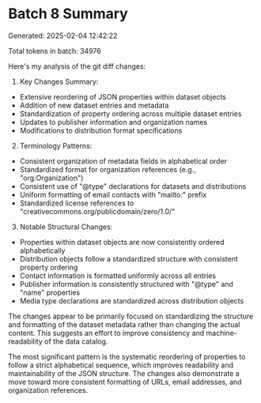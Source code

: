 # Batch 8 Summary

Generated: 2025-02-04 12:42:22

Total tokens in batch: 34976

Here's my analysis of the git diff changes:

1. Key Changes Summary:
- Extensive reordering of JSON properties within dataset objects
- Addition of new dataset entries and metadata
- Standardization of property ordering across multiple dataset entries
- Updates to publisher information and organization names
- Modifications to distribution format specifications

2. Terminology Patterns:
- Consistent organization of metadata fields in alphabetical order
- Standardized format for organization references (e.g., "org:Organization")
- Consistent use of "@type" declarations for datasets and distributions
- Uniform formatting of email contacts with "mailto:" prefix
- Standardized license references to "creativecommons.org/publicdomain/zero/1.0/"

3. Notable Structural Changes:
- Properties within dataset objects are now consistently ordered alphabetically
- Distribution objects follow a standardized structure with consistent property ordering
- Contact information is formatted uniformly across all entries
- Publisher information is consistently structured with "@type" and "name" properties
- Media type declarations are standardized across distribution objects

The changes appear to be primarily focused on standardizing the structure and formatting of the dataset metadata rather than changing the actual content. This suggests an effort to improve consistency and machine-readability of the data catalog.

The most significant pattern is the systematic reordering of properties to follow a strict alphabetical sequence, which improves readability and maintainability of the JSON structure. The changes also demonstrate a move toward more consistent formatting of URLs, email addresses, and organization references.